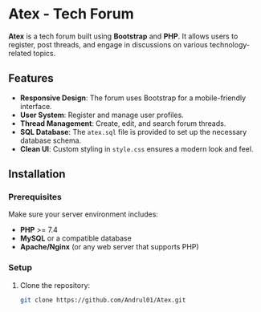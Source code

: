 # Atex - Tech Forum

**Atex** is a tech forum built using **Bootstrap** and **PHP**. It allows users to register, post threads, and engage in discussions on various technology-related topics.

## Features

- **Responsive Design**: The forum uses Bootstrap for a mobile-friendly interface.
- **User System**: Register and manage user profiles.
- **Thread Management**: Create, edit, and search forum threads.
- **SQL Database**: The `atex.sql` file is provided to set up the necessary database schema.
- **Clean UI**: Custom styling in `style.css` ensures a modern look and feel.

## Installation

### Prerequisites

Make sure your server environment includes:

- **PHP** >= 7.4
- **MySQL** or a compatible database
- **Apache/Nginx** (or any web server that supports PHP)

### Setup

1. Clone the repository:
   ```bash
   git clone https://github.com/Andrul01/Atex.git
